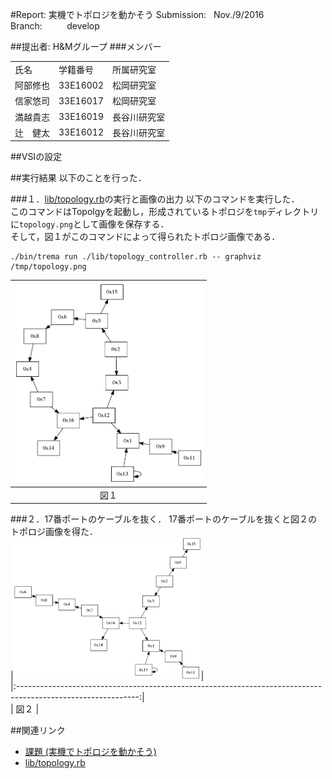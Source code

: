 #Report: 実機でトポロジを動かそう
Submission: &nbsp; Nov./9/2016<br>
Branch: &nbsp;&nbsp;&nbsp;&nbsp;&nbsp;&nbsp;&nbsp;&nbsp; develop<br>






##提出者: H&Mグループ
###メンバー
<table>
  <tr>
    <td>氏名</td>
    <td>学籍番号</td>
    <td>所属研究室</td>
  </tr>
  <tr>
    <td>阿部修也</td>
    <td>33E16002</td>
    <td>松岡研究室</td>
  </tr>
  <tr>
    <td>信家悠司</td>
    <td>33E16017</td>
    <td>松岡研究室</td>
  </tr>
  <tr>
    <td>満越貴志</td>
    <td>33E16019</td>
    <td>長谷川研究室</td>
  </tr>
  <tr>
    <td>辻　健太</td>
    <td>33E16012</td>
    <td>長谷川研究室</td>
  </tr>
</table>






##VSIの設定


##実行結果
以下のことを行った．<br>

###１．[lib/topology.rb](https://github.com/handai-trema/topology-handm/blob/develop/lib/topology.rb)の実行と画像の出力
以下のコマンドを実行した．<br>
このコマンドはTopolgyを起動し，形成されているトポロジを`tmp`ディレクトリに`topology.png`として画像を保存する．<br>
そして，図１がこのコマンドによって得られたトポロジ画像である．<br>
```
./bin/trema run ./lib/topology_controller.rb -- graphviz /tmp/topology.png
```
|<img src="https://github.com/handai-trema/topology-handm/blob/develop/img/topology_initial.png" width="300px">|  
|:------------------------------------------------------------------------------------------------------------:|  
|                                                      図１                                                     |  

###２．17番ポートのケーブルを抜く．
17番ポートのケーブルを抜くと図２のトポロジ画像を得た．<br>
|<img src="https://github.com/handai-trema/topology-handm/blob/develop/img/topology_pull_from17.png" width="300px">|  
|:------------------------------------------------------------------------------------------------------------:|  
|                                                      図２                                                     | 　


##関連リンク
* [課題 (実機でトポロジを動かそう)](https://github.com/handai-trema/deck/blob/develop/week6/assignment1_topology.md#課題1-実機でトポロジを動かそう)
* [lib/topology.rb](https://github.com/handai-trema/topology-handm/blob/develop/lib/topology.rb)

